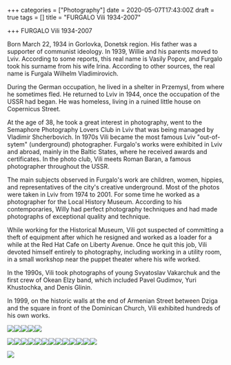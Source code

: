 +++
categories = ["Photography"]
date = 2020-05-07T17:43:00Z
draft = true
tags = []
title = "FURGALO Vili 1934-2007"

+++
FURGALO Vili 1934-2007

Born March 22, 1934 in Gorlovka, Donetsk region. His father was a supporter of communist ideology. In 1939, Willie and his parents moved to Lviv. According to some reports, this real name is Vasily Popov, and Furgalo took his surname from his wife Irina. According to other sources, the real name is Furgala Wilhelm Vladimirovich.

During the German occupation, he lived in a shelter in Przemysl, from where he sometimes fled. He returned to Lviv in 1944, once the occupation of the USSR had began. He was homeless, living in a ruined little house on Copernicus Street.

At the age of 38, he took a great interest in photography, went to the Semaphore Photography Lovers Club in Lviv that was being managed by Vladimir Shcherbovich. In 1970s Vili became the most famous Lviv "out-of-sytem" (underground) photographer. Furgalo's works were exhibited in Lviv and abroad, mainly in the Baltic States, where he received awards and certificates. In the photo club, Vili meets Roman Baran, a famous photographer throughout the USSR.

The main subjects observed in Furgalo's work are children, women, hippies, and representatives of the city's creative underground. Most of the photos were taken in Lviv from 1974 to 2001. For some time he worked as a photographer for the Local History Museum. According to his contemporaries, Willy had perfect photography techniques and had made photographs of exceptional quality and technique.

While working for the Historical Museum, Vili got suspected of committing a theft of equipment after which he resigned and worked as a loader for a while at the Red Hat Cafe on Liberty Avenue. Once he quit this job, Vili devoted himself entirely to photography, including working in a utility room, in a small workshop near the puppet theater where his wife worked.

In the 1990s, Vili took photographs of young Svyatoslav Vakarchuk and the first crew of Okean Elzy band, which included Pavel Gudimov, Yuri Khustochka, and Denis Glinin.

In 1999, on the historic walls at the end of Armenian Street between Dziga and the square in front of the Dominican Church, Vili exhibited hundreds of his own works.

![](/uploads/50758785-614679708985251-8223803400408530944-o.jpg)![](/uploads/dsc-4471.jpg)![](/uploads/dsc-4478.jpg)![](/uploads/ca7528aee1ea13fa2296b100d27e8725.jpg)![](/uploads/dsc-4472.jpg)

![](/uploads/a40c6d62201601acdcb416ebc34f5dbb.jpg)![](/uploads/53691270-64759265902.jpg)![](/uploads/06ea107fa1185feb59c2228f42e14a37.jpg)![](/uploads/29f079fbd1d991ae09cb13f17b41c9ff.jpg)![](/uploads/fa08cc436e4dd1f7bb1c2208d9e6a144.jpg)![](/uploads/6a15dcd19759ec7a8d455047368f1f35.jpg)![](/uploads/56306662-65310994180.jpg)![](/uploads/714e93bbe606fdde03e56dc2ffef13e5.jpg)![](/uploads/4f62f98c16c1dbf1abdcf08eb4121d24.jpg)![](/uploads/86821cd662fffc120a02488401b61bea.jpg)![](/uploads/00464d412856d16e029f53642eb8ddab.jpg)![](/uploads/50399563-614679692318586-2497969098365861888-o.jpg)![](/uploads/58379119-22690693933.jpg)

![](/uploads/afisha-villi-furgalo.jpg)